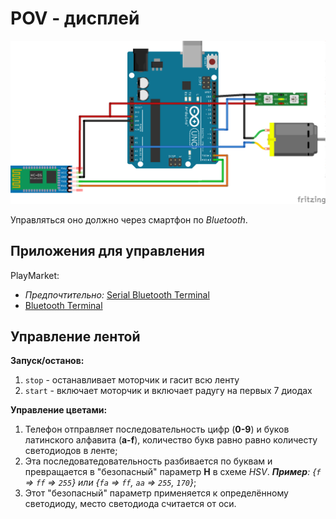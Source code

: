 POV - дисплей
=============
![Примерно как выглядит](./docs/paika.png)

Управляться оно должно через смартфон по _Bluetooth_.

Приложения для управления
-------------------------
PlayMarket:
- _Предпочтительно:_ [Serial Bluetooth Terminal](https://play.google.com/store/apps/details?id=de.kai_morich.serial_bluetooth_terminal&hl=ru)
- [Bluetooth Terminal](https://play.google.com/store/apps/details?id=ptah.apps.bluetoothterminal)

Управление лентой
-----------------
**Запуск/останов:**
1. `stop` - останавливает моторчик и гасит всю ленту
1. `start` - включает моторчик и включает радугу на первых 7 диодах

**Управление цветами:**
1. Телефон отправляет последовательность цифр (__0-9__) и буков латинского алфавита (__a-f__), количество букв равно
    равно количесту светодиодов в ленте;
2. Эта последоватедовательность разбивается по буквам и превращается в "безопасный" параметр __H__ в схеме _HSV_.
_**Пример**: {`f` ⇒ `ff` ⇒ `255`} или {`fa` ⇒ `ff`, `aa` ⇒ `255`, `170`}_;
3. Этот "безопасный" параметр применяется к определённому светодиоду, место светодиода считается от оси.
